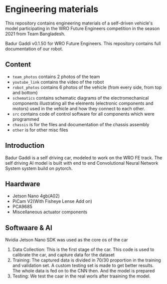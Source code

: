Engineering materials
====

This repository contains engineering materials of a self-driven vehicle's model participating in the WRO Future Engineers competition in the season 2021 from Team Bangladesh.

Badur Gaddi v0.1.50 for WRO Future Engineers.
This repository contains full documentation of our robot. 

## Content

* `team_photos` contains 2 photos of the team
* `youtube_link` contains the video of the robot 
* `robot_photos` contains 6 photos of the vehicle (from every side, from top and bottom)
* `schematics` contains schematic diagrams of the electromechanical components illustrating all the elements (electronic components and motors) used in the vehicle and how they connect to each other.
* `src` contains code of control software for all components which were programmed
* `chassis` is for the files and documentation of the chassis assembly
* `other` is for other misc files 

## Introduction

Badur Gaddi is a self driving car, modeled to work on the WRO FE track. The self driving AI model is built with end to end Convolutional Neural Network System system build on pytorch.

## Haardware

+ Jetson Nano 4gb(A02)
+ PiCam V2(With Fisheye Lense Add on)
+ PCA9685
+ Miscellaneous actuator components

## Softwaare & AI

Nvidia Jetson Nano SDK was used as the core os of the car

1. Data Collection: This is the first stage of the car. This code is used to calibrate the car, and capture data for the dataset
2. Training: The captured data is divided in 70/30 proportion in the training and validation set. A custom testing set is made to get better results. The whole data is fed on to the CNN then. And the model is prepared
3. Testing: We test the caar in the real worls after traaining the model.


